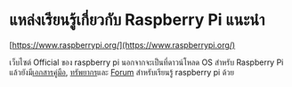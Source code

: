 # แหล่งเรียนรู้เกี่ยวกับ Raspberry Pi แนะนำ

[https://www.raspberrypi.org/](https://www.raspberrypi.org/)

เว็บไซต์ Official ของ raspberry pi นอกจากจะเป็นที่ดาวน์โหลด OS สำหรับ Raspberry Pi แล้วยังมี[เอกสารคู่มือ](https://www.raspberrypi.org/documentation/), [ทรัพยากร](https://www.raspberrypi.org/resources/)และ [Forum](https://www.raspberrypi.org/forums/) สำหรับเรียนรู้ raspberry pi ด้วย





